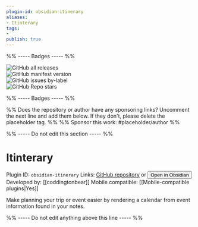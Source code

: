 ```yaml
---
plugin-id: obsidian-itinerary
aliases:
- Itinterary
tags: 
- 
publish: true
---
```


%% ----- Badges ----- %%

![GitHub all releases](https://img.shields.io/github/downloads/coddingtonbear/obsidian-itinerary/total?color=573E7A&logo=github&style=for-the-badge)   
![GitHub manifest version](https://img.shields.io/github/manifest-json/v/coddingtonbear/obsidian-itinerary?color=573E7A&logo=github&style=for-the-badge)   
![GitHub issues by-label](https://img.shields.io/github/issues/coddingtonbear/obsidian-itinerary/help%20wanted?color=573E7A&logo=github&style=for-the-badge)   
![GitHub Repo stars](https://img.shields.io/github/stars/coddingtonbear/obsidian-itinerary?color=573E7A&logo=github&style=for-the-badge)

%% ----- Badges ----- %%

%% Does the repository or author have any sponsoring links? Uncomment the next line and add them below. If they don't, please delete the placeholder tag. %%
%% Sponsor this work: #placeholder/author %%

%% ----- Do not edit this section ----- %%

# Itinterary

Plugin ID: `obsidian-itinerary`
Links: [GitHub repository](https://github.com/coddingtonbear/obsidian-itinerary) or [<button id=HH>Open in Obsidian</button>](obsidian://goto-plugin?id=obsidian-itinerary)
Developed by: [[coddingtonbear]]
Mobile compatible: [[Mobile-compatible plugins|Yes]]

Make planning your trip or event easier by rendering a calendar from event information found in your notes.

%% ----- Do not edit anything above this line ----- %% 
